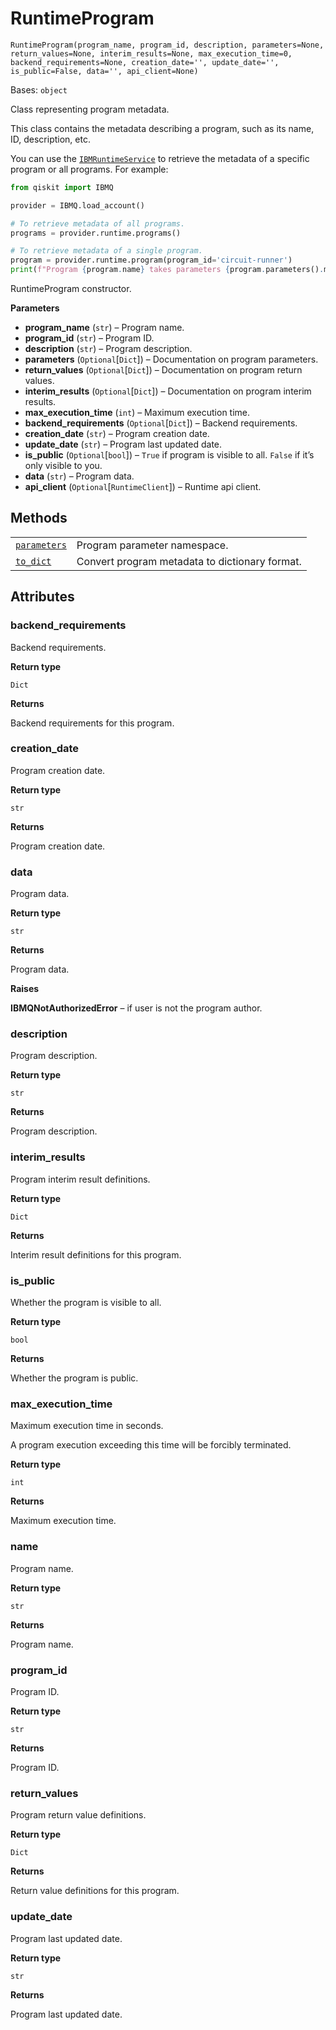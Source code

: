 # RuntimeProgram

<span id="undefined" />

`RuntimeProgram(program_name, program_id, description, parameters=None, return_values=None, interim_results=None, max_execution_time=0, backend_requirements=None, creation_date='', update_date='', is_public=False, data='', api_client=None)`

Bases: `object`

Class representing program metadata.

This class contains the metadata describing a program, such as its name, ID, description, etc.

You can use the [`IBMRuntimeService`](qiskit.providers.ibmq.runtime.IBMRuntimeService#qiskit.providers.ibmq.runtime.IBMRuntimeService "qiskit.providers.ibmq.runtime.IBMRuntimeService") to retrieve the metadata of a specific program or all programs. For example:

```python
from qiskit import IBMQ

provider = IBMQ.load_account()

# To retrieve metadata of all programs.
programs = provider.runtime.programs()

# To retrieve metadata of a single program.
program = provider.runtime.program(program_id='circuit-runner')
print(f"Program {program.name} takes parameters {program.parameters().metadata}")
```

RuntimeProgram constructor.

**Parameters**

*   **program\_name** (`str`) – Program name.
*   **program\_id** (`str`) – Program ID.
*   **description** (`str`) – Program description.
*   **parameters** (`Optional`\[`Dict`]) – Documentation on program parameters.
*   **return\_values** (`Optional`\[`Dict`]) – Documentation on program return values.
*   **interim\_results** (`Optional`\[`Dict`]) – Documentation on program interim results.
*   **max\_execution\_time** (`int`) – Maximum execution time.
*   **backend\_requirements** (`Optional`\[`Dict`]) – Backend requirements.
*   **creation\_date** (`str`) – Program creation date.
*   **update\_date** (`str`) – Program last updated date.
*   **is\_public** (`Optional`\[`bool`]) – `True` if program is visible to all. `False` if it’s only visible to you.
*   **data** (`str`) – Program data.
*   **api\_client** (`Optional`\[`RuntimeClient`]) – Runtime api client.

## Methods

|                                                                                                                                                                                           |                                                |
| ----------------------------------------------------------------------------------------------------------------------------------------------------------------------------------------- | ---------------------------------------------- |
| [`parameters`](qiskit.providers.ibmq.runtime.RuntimeProgram.parameters#qiskit.providers.ibmq.runtime.RuntimeProgram.parameters "qiskit.providers.ibmq.runtime.RuntimeProgram.parameters") | Program parameter namespace.                   |
| [`to_dict`](qiskit.providers.ibmq.runtime.RuntimeProgram.to_dict#qiskit.providers.ibmq.runtime.RuntimeProgram.to_dict "qiskit.providers.ibmq.runtime.RuntimeProgram.to_dict")             | Convert program metadata to dictionary format. |

## Attributes

<span id="undefined" />

### backend\_requirements

Backend requirements.

**Return type**

`Dict`

**Returns**

Backend requirements for this program.

<span id="undefined" />

### creation\_date

Program creation date.

**Return type**

`str`

**Returns**

Program creation date.

<span id="undefined" />

### data

Program data.

**Return type**

`str`

**Returns**

Program data.

**Raises**

**IBMQNotAuthorizedError** – if user is not the program author.

<span id="undefined" />

### description

Program description.

**Return type**

`str`

**Returns**

Program description.

<span id="undefined" />

### interim\_results

Program interim result definitions.

**Return type**

`Dict`

**Returns**

Interim result definitions for this program.

<span id="undefined" />

### is\_public

Whether the program is visible to all.

**Return type**

`bool`

**Returns**

Whether the program is public.

<span id="undefined" />

### max\_execution\_time

Maximum execution time in seconds.

A program execution exceeding this time will be forcibly terminated.

**Return type**

`int`

**Returns**

Maximum execution time.

<span id="undefined" />

### name

Program name.

**Return type**

`str`

**Returns**

Program name.

<span id="undefined" />

### program\_id

Program ID.

**Return type**

`str`

**Returns**

Program ID.

<span id="undefined" />

### return\_values

Program return value definitions.

**Return type**

`Dict`

**Returns**

Return value definitions for this program.

<span id="undefined" />

### update\_date

Program last updated date.

**Return type**

`str`

**Returns**

Program last updated date.

